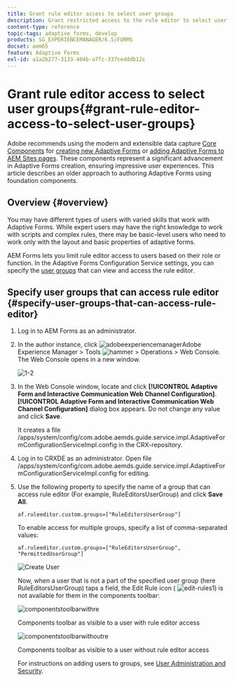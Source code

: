 ```yaml
---
title: Grant rule editor access to select user groups
description: Grant restricted access to the rule editor to select user groups.
content-type: reference
topic-tags: adaptive_forms, develop
products: SG_EXPERIENCEMANAGER/6.5/FORMS
docset: aem65
feature: Adaptive Forms
exl-id: a1a2b277-3133-404b-a7fc-337cedddb12c
---
```

# Grant rule editor access to select user groups{#grant-rule-editor-access-to-select-user-groups}

<span class="preview"> Adobe recommends using the modern and extensible data capture [Core Components](https://experienceleague.adobe.com/docs/experience-manager-core-components/using/adaptive-forms/introduction.html) for [creating new Adaptive Forms](/help/forms/using/create-an-adaptive-form-core-components.md) or [adding Adaptive Forms to AEM Sites pages](/help/forms/using/create-or-add-an-adaptive-form-to-aem-sites-page.md). These components represent a significant advancement in Adaptive Forms creation, ensuring impressive user experiences. This article describes an older approach to authoring Adaptive Forms using foundation components. </span>

## Overview {#overview}

You may have different types of users with varied skills that work with Adaptive Forms. While expert users may have the right knowledge to work with scripts and complex rules, there may be basic-level users who need to work only with the layout and basic properties of adaptive forms.

AEM Forms lets you limit rule editor access to users based on their role or function. In the Adaptive Forms Configuration Service settings, you can specify the [user groups](/help/sites-administering/security.md) that can view and access the rule editor.

## Specify user groups that can access rule editor {#specify-user-groups-that-can-access-rule-editor}

1. Log in to AEM Forms as an administrator.
1. In the author instance, click ![adobeexperiencemanager](assets/adobeexperiencemanager.png)Adobe Experience Manager &gt; Tools ![hammer](assets/hammer.png) &gt; Operations &gt; Web Console. The Web Console opens in a new window.

   ![1-2](assets/1-2.png)

1. In the Web Console window, locate and click **[!UICONTROL Adaptive Form and Interactive Communication Web Channel Configuration]**. **[!UICONTROL Adaptive Form and Interactive Communication Web Channel Configuration]** dialog box appears. Do not change any value and click **Save**.

   It creates a file /apps/system/config/com.adobe.aemds.guide.service.impl.AdaptiveFormConfigurationServiceImpl.config in the CRX-repository.

1. Log in to CRXDE as an administrator. Open file /apps/system/config/com.adobe.aemds.guide.service.impl.AdaptiveFormConfigurationServiceImpl.config for editing.
1. Use the following property to specify the name of a group that can access rule editor (For example, RuleEditorsUserGroup) and click **Save All**.

   `af.ruleeditor.custom.groups=["RuleEditorsUserGroup"]`

   To enable access for multiple groups, specify a list of comma-separated values:

   `af.ruleeditor.custom.groups=["RuleEditorsUserGroup", "PermittedUserGroup"]`

   ![Create User](assets/create_user_new.png)

   Now, when a user that is not a part of the specified user group (here RuleEditorsUserGroup) taps a field, the Edit Rule icon ( ![edit-rules1](assets/edit-rules1.png)) is not available for them in the components toolbar:

   ![componentstoolbarwithre](assets/componentstoolbarwithre.png)

   Components toolbar as visible to a user with rule editor access

   ![componentstoolbarwithoutre](assets/componentstoolbarwithoutre.png)

   Components toolbar as visible to a user without rule editor access

   For instructions on adding users to groups, see [User Administration and Security](/help/sites-administering/security.md).
